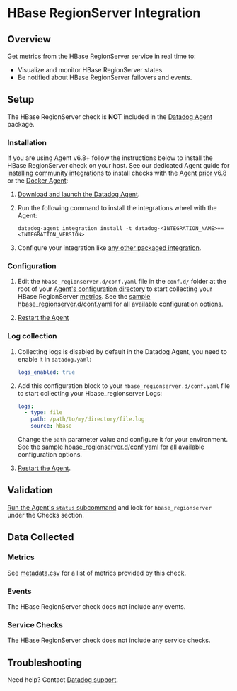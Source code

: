 # HBase RegionServer Integration

## Overview

Get metrics from the HBase RegionServer service in real time to:

- Visualize and monitor HBase RegionServer states.
- Be notified about HBase RegionServer failovers and events.

## Setup

The HBase RegionServer check is **NOT** included in the [Datadog Agent][1] package.

### Installation

If you are using Agent v6.8+ follow the instructions below to install the HBase RegionServer check on your host. See our dedicated Agent guide for [installing community integrations][2] to install checks with the [Agent prior v6.8][3] or the [Docker Agent][4]:

1. [Download and launch the Datadog Agent][6].
2. Run the following command to install the integrations wheel with the Agent:

   ```shell
   datadog-agent integration install -t datadog-<INTEGRATION_NAME>==<INTEGRATION_VERSION>
   ```

3. Configure your integration like [any other packaged integration][7].

### Configuration

1. Edit the `hbase_regionserver.d/conf.yaml` file in the `conf.d/` folder at the root of your [Agent's configuration directory][8] to start collecting your HBase RegionServer [metrics](#metrics). See the [sample hbase_regionserver.d/conf.yaml][9] for all available configuration options.

2. [Restart the Agent][10]

### Log collection

1. Collecting logs is disabled by default in the Datadog Agent, you need to enable it in `datadog.yaml`:

   ```yaml
   logs_enabled: true
   ```

2. Add this configuration block to your `hbase_regionserver.d/conf.yaml` file to start collecting your Hbase_regionserver Logs:

   ```yaml
   logs:
     - type: file
       path: /path/to/my/directory/file.log
       source: hbase
   ```

   Change the `path` parameter value and configure it for your environment.
   See the [sample hbase_regionserver.d/conf.yaml][9] for all available configuration options.

3. [Restart the Agent][10].

## Validation

[Run the Agent's `status` subcommand][11] and look for `hbase_regionserver` under the Checks section.

## Data Collected

### Metrics

See [metadata.csv][12] for a list of metrics provided by this check.

### Events

The HBase RegionServer check does not include any events.

### Service Checks

The HBase RegionServer check does not include any service checks.

## Troubleshooting

Need help? Contact [Datadog support][13].

[1]: https://app.datadoghq.com/account/settings#agent
[2]: https://docs.datadoghq.com/agent/guide/community-integrations-installation-with-docker-agent/
[3]: https://docs.datadoghq.com/agent/guide/community-integrations-installation-with-docker-agent/?tab=agentpriorto68
[4]: https://docs.datadoghq.com/agent/guide/community-integrations-installation-with-docker-agent/?tab=docker
[5]: https://docs.datadoghq.com/developers/integrations/new_check_howto/#developer-toolkit
[6]: https://app.datadoghq.com/account/settings#agent
[7]: https://docs.datadoghq.com/getting_started/integrations/
[8]: https://docs.datadoghq.com/agent/guide/agent-configuration-files/#agent-configuration-directory
[9]: https://github.com/DataDog/integrations-extras/blob/master/hbase_regionserver/datadog_checks/hbase_regionserver/data/conf.yaml.example
[10]: https://docs.datadoghq.com/agent/guide/agent-commands/#start-stop-and-restart-the-agent
[11]: https://docs.datadoghq.com/agent/guide/agent-commands/#service-status
[12]: https://github.com/DataDog/integrations-extras/blob/master/hbase_regionserver/metadata.csv
[13]: http://docs.datadoghq.com/help
